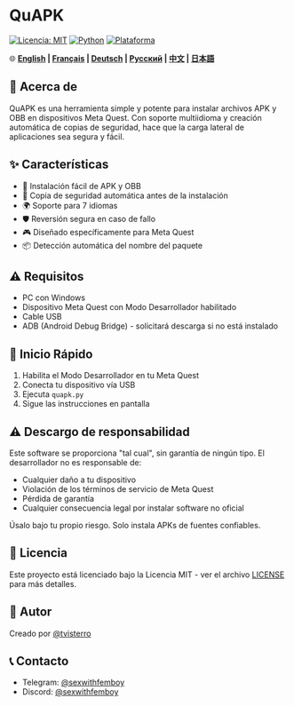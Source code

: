 # QuAPK

[![Licencia: MIT](https://img.shields.io/badge/Licencia-MIT-yellow.svg)](https://opensource.org/licenses/MIT)
[![Python](https://img.shields.io/badge/python-3.6+-blue.svg)](https://www.python.org/downloads/)
[![Plataforma](https://img.shields.io/badge/plataforma-Windows-blue)](https://www.microsoft.com/windows)

🌐 **[English](README.md) | [Français](README_FR.md) | [Deutsch](README_DE.md) | [Русский](README_RU.md) | [中文](README_ZH.md) | [日本語](README_JA.md)**

## 📱 Acerca de

QuAPK es una herramienta simple y potente para instalar archivos APK y OBB en dispositivos Meta Quest. Con soporte multiidioma y creación automática de copias de seguridad, hace que la carga lateral de aplicaciones sea segura y fácil.

## ✨ Características

- 🚀 Instalación fácil de APK y OBB
- 💾 Copia de seguridad automática antes de la instalación
- 🌍 Soporte para 7 idiomas
- 🛡️ Reversión segura en caso de fallo
- 🎮 Diseñado específicamente para Meta Quest
- 📦 Detección automática del nombre del paquete

## ⚠️ Requisitos

- PC con Windows
- Dispositivo Meta Quest con Modo Desarrollador habilitado
- Cable USB
- ADB (Android Debug Bridge) - solicitará descarga si no está instalado

## 🚀 Inicio Rápido

1. Habilita el Modo Desarrollador en tu Meta Quest
2. Conecta tu dispositivo vía USB
3. Ejecuta `quapk.py`
4. Sigue las instrucciones en pantalla

## ⚠️ Descargo de responsabilidad

Este software se proporciona "tal cual", sin garantía de ningún tipo. El desarrollador no es responsable de:
- Cualquier daño a tu dispositivo
- Violación de los términos de servicio de Meta Quest
- Pérdida de garantía
- Cualquier consecuencia legal por instalar software no oficial

Úsalo bajo tu propio riesgo. Solo instala APKs de fuentes confiables.

## 📄 Licencia

Este proyecto está licenciado bajo la Licencia MIT - ver el archivo [LICENSE](LICENSE) para más detalles.

## 👤 Autor

Creado por [@tvisterro](https://github.com/tvisterro)

## 📞 Contacto

- Telegram: [@sexwithfemboy](https://t.me/sexwithfemboy)
- Discord: [@sexwithfemboy](https://discord.com/users/sexwithfemboy)
